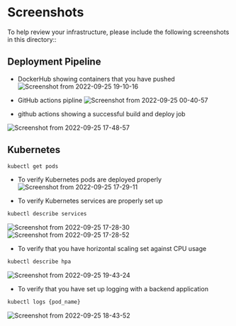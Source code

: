 # Screenshots
To help review your infrastructure, please include the following screenshots in this directory::

## Deployment Pipeline
* DockerHub showing containers that you have pushed![Screenshot from 2022-09-25 19-10-16](https://user-images.githubusercontent.com/73060979/192158621-8d087701-91da-46f6-b8cd-20c08b9a8819.png)


* GitHub actions pipline ![Screenshot from 2022-09-25 00-40-57](https://user-images.githubusercontent.com/73060979/192158694-aca4b0f3-211f-4c4e-8e8e-7c468db85604.png)

* github actions  showing a successful build and deploy job

![Screenshot from 2022-09-25 17-48-57](https://user-images.githubusercontent.com/73060979/192158703-895b0c85-6ced-4e85-8157-d45a08b6a0b0.png)




## Kubernetes
```bash
kubectl get pods

```
* To verify Kubernetes pods are deployed properly![Screenshot from 2022-09-25 17-29-11](https://user-images.githubusercontent.com/73060979/192158771-8ebc3104-c020-4f4e-93e2-3fbb994c9d0e.png)



* To verify Kubernetes services are properly set up
```bash
kubectl describe services
```
![Screenshot from 2022-09-25 17-28-30](https://user-images.githubusercontent.com/73060979/192158880-1875dc59-6505-46a9-aff5-0d9cb5a080f6.png)
![Screenshot from 2022-09-25 17-28-52](https://user-images.githubusercontent.com/73060979/192158892-6e583fe9-a634-445c-b3a8-14d4b76b2f95.png)


* To verify that you have horizontal scaling set against CPU usage
```bash
kubectl describe hpa
```
![Screenshot from 2022-09-25 19-43-24](https://user-images.githubusercontent.com/73060979/192160028-3f83939e-7682-42e3-ab5f-45adb47c2460.png)

* To verify that you have set up logging with a backend application
```bash
kubectl logs {pod_name}
```
![Screenshot from 2022-09-25 18-43-52](https://user-images.githubusercontent.com/73060979/192159001-617f818c-539c-4bac-a59d-5898312a736d.png)


